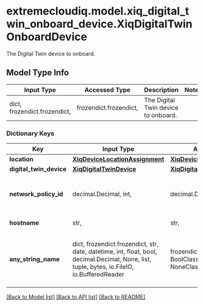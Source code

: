 # extremecloudiq.model.xiq_digital_twin_onboard_device.XiqDigitalTwinOnboardDevice

The Digital Twin device to onboard.

## Model Type Info
Input Type | Accessed Type | Description | Notes
------------ | ------------- | ------------- | -------------
dict, frozendict.frozendict,  | frozendict.frozendict,  | The Digital Twin device to onboard. | 

### Dictionary Keys
Key | Input Type | Accessed Type | Description | Notes
------------ | ------------- | ------------- | ------------- | -------------
**location** | [**XiqDeviceLocationAssignment**](XiqDeviceLocationAssignment.md) | [**XiqDeviceLocationAssignment**](XiqDeviceLocationAssignment.md) |  | 
**digital_twin_device** | [**XiqDigitalTwinDevice**](XiqDigitalTwinDevice.md) | [**XiqDigitalTwinDevice**](XiqDigitalTwinDevice.md) |  | 
**network_policy_id** | decimal.Decimal, int,  | decimal.Decimal,  | The assigned network policy | [optional] value must be a 64 bit integer
**hostname** | str,  | str,  | The device hostname | [optional] 
**any_string_name** | dict, frozendict.frozendict, str, date, datetime, int, float, bool, decimal.Decimal, None, list, tuple, bytes, io.FileIO, io.BufferedReader | frozendict.frozendict, str, BoolClass, decimal.Decimal, NoneClass, tuple, bytes, FileIO | any string name can be used but the value must be the correct type | [optional]

[[Back to Model list]](../../README.md#documentation-for-models) [[Back to API list]](../../README.md#documentation-for-api-endpoints) [[Back to README]](../../README.md)

